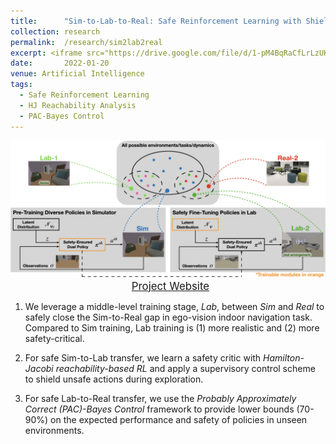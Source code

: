 ```yaml
---
title: 		"Sim-to-Lab-to-Real: Safe Reinforcement Learning with Shielding and Generalization Guarantees"
collection:	research
permalink: 	/research/sim2lab2real
excerpt: <iframe src="https://drive.google.com/file/d/1-pM4BqRaCfLrLzUKnaC6wdCvmzryLWTu/preview" width="400" height="300" allow="autoplay"></iframe>
date: 		2022-01-20
venue: Artificial Intelligence 
tags:
  - Safe Reinforcement Learning
  - HJ Reachability Analysis
  - PAC-Bayes Control
---
```


<center>
	<img src="/images/Sim-to-Lab-to-Real/sim_to_lab_to_real.png"  alt="drawing" width="800"/>
</center>


<center>
  &nbsp;
	<a href="https://saferoboticslab.github.io/SimLabReal/" class="btn btn-success">
		<span style="font-size: 120%;">
			Project Website
		</span>
	</a>
</center>


1. We leverage a middle-level training stage, *Lab*, between *Sim* and *Real* to safely close the Sim-to-Real gap in ego-vision indoor navigation task. Compared to Sim training, Lab training is (1) more realistic and (2) more safety-critical.

2. For safe Sim-to-Lab transfer, we learn a safety critic with *Hamilton-Jacobi reachability-based RL* and apply a supervisory control scheme to shield unsafe actions during exploration.

3. For safe Lab-to-Real transfer, we use the *Probably Approximately Correct (PAC)-Bayes Control* framework to provide lower bounds (70-90%) on the expected performance and safety of policies in unseen environments.